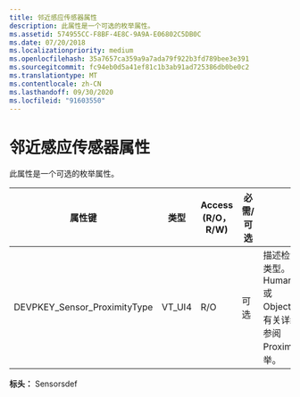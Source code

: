 ```yaml
---
title: 邻近感应传感器属性
description: 此属性是一个可选的枚举属性。
ms.assetid: 574955CC-F8BF-4E8C-9A9A-E06802C5DB0C
ms.date: 07/20/2018
ms.localizationpriority: medium
ms.openlocfilehash: 35a7657ca359a9a7ada79f922b3fd789bee3e391
ms.sourcegitcommit: fc94eb0d5a41ef81c1b3ab91ad725386db0be0c2
ms.translationtype: MT
ms.contentlocale: zh-CN
ms.lasthandoff: 09/30/2020
ms.locfileid: "91603550"
---
```

# <a name="proximity-sensor-property"></a>邻近感应传感器属性

此属性是一个可选的枚举属性。

| 属性键 | 类型|Access (R/O，R/W)  |必需/可选 | 说明 |
| --- | --- | --- | --- | --- |
|DEVPKEY_Sensor_ProximityType|VT_UI4|R/O|可选|描述检测到的邻近类型。 它可以是 HumanProximity 或 ObjectProximity。 有关详细信息，请参阅 ProximityType 枚举。|

**标头：** Sensorsdef
